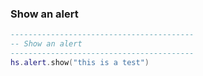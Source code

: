### Show an alert

```lua
-----------------------------------------
-- Show an alert
-----------------------------------------
hs.alert.show("this is a test")
```
